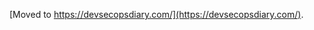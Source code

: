 <script>
window.location = "https://devsecopsdiary.com/";
</script>
[Moved to https://devsecopsdiary.com/](https://devsecopsdiary.com/).
